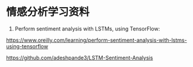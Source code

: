 # 情感分析学习资料


1. Perform sentiment analysis with LSTMs, using TensorFlow:

<https://www.oreilly.com/learning/perform-sentiment-analysis-with-lstms-using-tensorflow>

<https://github.com/adeshpande3/LSTM-Sentiment-Analysis>